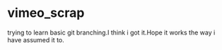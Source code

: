 vimeo_scrap
===========
trying to learn basic git branching.I think i got it.Hope it works the way i have assumed it to.